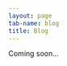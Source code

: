 ```yaml
---
layout: page
tab-name: blog
title: Blog
---
```


<article class="box post">
<p>
Coming soon...
</p>

</article>